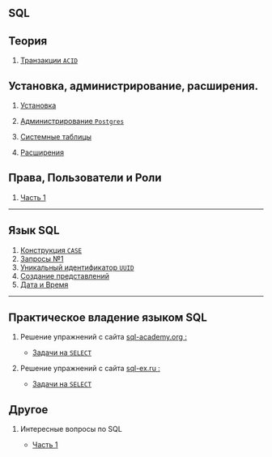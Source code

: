 SQL 
---

Теория
---
1) [Транзакции `ACID`](Theory/transaction_1.md)


Установка, администрирование, расширения.
---

1) [Установка](Admin/install.md)

2) [Администрирование `Postgres`](Admin/lesson_1.md)

3) [Системные таблицы](Admin/lesson_2.md)

5) [Расширения](Admin/app_1.md)


Права, Пользователи и Роли
---

1) [Часть 1](Users/users_1.md)


---
Язык SQL
---

1) [Конструкция `CASE`](SQL/case_1.md)
2) [Запросы №1](SQL/lesson_3.md)
3) [Уникальный идентификатор `UUID`](SQL/uuid.md)
4) [Создание представлений](SQL/view.md)
5) [Дата и Время](SQL/datetime.md)

___
Практическое владение языком SQL
---

1) Решение упражнений с сайта [sql-academy.org :](https://sql-academy.org/)
    - [Задачи на `SELECT`](Practice/sql-academy.org/SELECT/Exercises.md)


2) Решение упражнений с сайта [sql-ex.ru :](http://sql-ex.ru)
    - [Задачи на `SELECT`](Practice/sql-ex.ru/SELECT/Exercises.md)

Другое
---

1) Интересные вопросы по SQL 
   
   - [Часть 1](Other-/other_1.md)
